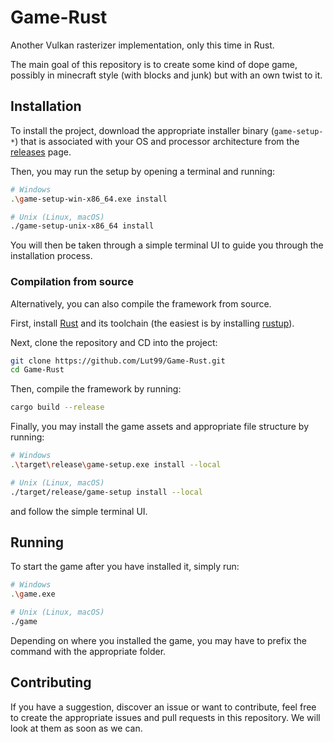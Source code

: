 # Game-Rust
Another Vulkan rasterizer implementation, only this time in Rust.

The main goal of this repository is to create some kind of dope game, possibly in minecraft style (with blocks and junk) but with an own twist to it.


## Installation
To install the project, download the appropriate installer binary (`game-setup-*`) that is associated with your OS and processor architecture from the [releases](https://github.com/Lut99/Game-Rust/releases/latest) page.

Then, you may run the setup by opening a terminal and running:
```bash
# Windows
.\game-setup-win-x86_64.exe install

# Unix (Linux, macOS)
./game-setup-unix-x86_64 install
```
You will then be taken through a simple terminal UI to guide you through the installation process.


### Compilation from source
Alternatively, you can also compile the framework from source.

First, install [Rust](https://rust-lang.org) and its toolchain (the easiest is by installing [rustup](https://rustup.rs)).

Next, clone the repository and CD into the project:
```bash
git clone https://github.com/Lut99/Game-Rust.git
cd Game-Rust
```

Then, compile the framework by running:
```bash
cargo build --release
```
Finally, you may install the game assets and appropriate file structure by running:
```bash
# Windows
.\target\release\game-setup.exe install --local

# Unix (Linux, macOS)
./target/release/game-setup install --local
```
and follow the simple terminal UI.


## Running
To start the game after you have installed it, simply run:
```bash
# Windows
.\game.exe

# Unix (Linux, macOS)
./game
```
Depending on where you installed the game, you may have to prefix the command with the appropriate folder.


## Contributing
If you have a suggestion, discover an issue or want to contribute, feel free to create the appropriate issues and pull requests in this repository. We will look at them as soon as we can.

